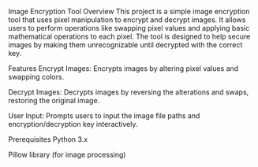 Image Encryption Tool
Overview
This project is a simple image encryption tool that uses pixel manipulation to encrypt and decrypt images. It allows users to perform operations like swapping pixel values and applying basic mathematical operations to each pixel. The tool is designed to help secure images by making them unrecognizable until decrypted with the correct key.

Features
Encrypt Images: Encrypts images by altering pixel values and swapping colors.

Decrypt Images: Decrypts images by reversing the alterations and swaps, restoring the original image.

User Input: Prompts users to input the image file paths and encryption/decryption key interactively.

Prerequisites
Python 3.x

Pillow library (for image processing)
